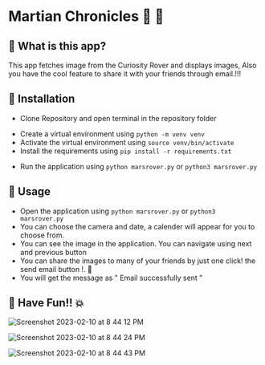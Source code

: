 # Martian Chronicles 🧨 🚀

##  💫 What is this app?
This app fetches image from the Curiosity Rover and displays images, Also you have the cool feature to share it with your friends through email.!!!

##  💫 Installation

- Clone Repository and open terminal in the repository folder
* Create a virtual environment using `python -m venv venv`
* Activate the virtual environment using `source venv/bin/activate`
* Install the requirements using `pip install -r requirements.txt`
+ Run the application using `python marsrover.py` or `python3 marsrover.py`


## 💫 Usage 
- Open the application using `python marsrover.py` or `python3 marsrover.py`
- You can choose the camera and date, a calender will appear for you to choose from.
- You can see the image in the application. You can navigate using next and previous button
- You can share the images to many of your friends  by just one click!  the send email button !. 📨
- You will get the message as " Email successfully sent "


## 💫 Have Fun!! 💥

![Screenshot 2023-02-10 at 8 44 12 PM](https://user-images.githubusercontent.com/116485331/218142448-67489d3a-1f69-48e0-85be-006bf24b6cb4.jpg)



![Screenshot 2023-02-10 at 8 44 24 PM](https://user-images.githubusercontent.com/116485331/218142475-983aa794-6af8-42fe-8649-bc528e917df6.jpg)





![Screenshot 2023-02-10 at 8 44 43 PM](https://user-images.githubusercontent.com/116485331/218142506-93cb7365-eb50-4b41-80b1-57ad291dffbb.jpg)
